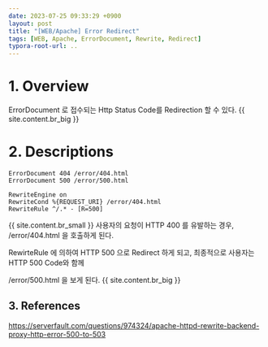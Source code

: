 ```yaml
---
date: 2023-07-25 09:33:29 +0900
layout: post
title: "[WEB/Apache] Error Redirect"
tags: [WEB, Apache, ErrorDocument, Rewrite, Redirect]
typora-root-url: ..
---
```


# 1. Overview

ErrorDocument 로 접수되는 Http Status Code를 Redirection 할 수 있다.
{{ site.content.br_big }}
# 2. Descriptions

```
ErrorDocument 404 /error/404.html
ErrorDocument 500 /error/500.html

RewriteEngine on
RewriteCond %{REQUEST_URI} /error/404.html
RewriteRule ^/.* - [R=500]
```
{{ site.content.br_small }}
사용자의 요청이 HTTP 400 를 유발하는 경우, /error/404.html 을 호출하게 된다.

RewirteRule 에 의하여 HTTP 500 으로 Redirect 하게 되고, 최종적으로 사용자는 HTTP 500 Code와 함께

/error/500.html 을 보게 된다.
{{ site.content.br_big }}
## 3. References

https://serverfault.com/questions/974324/apache-httpd-rewrite-backend-proxy-http-error-500-to-503
